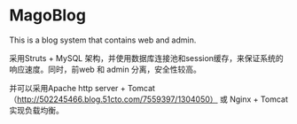MagoBlog
========

This is a blog system that contains web and admin.

采用Struts + MySQL 架构，并使用数据库连接池和session缓存，来保证系统的响应速度。同时，前web 和 admin 分离，安全性较高。

并可以采用Apache http server + Tomcat（http://502245466.blog.51cto.com/7559397/1304050） 或 Nginx + Tomcat实现负载均衡。
